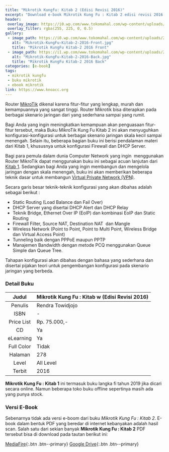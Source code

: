 ```yaml
---
title: "Mikrotik Kungfu: Kitab 2 (Edisi Revisi 2016)"
excerpt: "Download e-book Mikrotik Kung Fu : Kitab 2 edisi revisi 2016 PDF di sini"
header:
 overlay_image: https://i0.wp.com/www.tokomahal.com/wp-content/uploads/2017/06/cover.114.Mikrotik-KungFu-Kitab-2-2016-Front.jpg
 overlay_filter: rgba(255, 225, 0, 0.5)
gallery:
 - image_path: https://i0.wp.com/www.tokomahal.com/wp-content/uploads/2017/06/cover.114.Mikrotik-KungFu-Kitab-2-2016-Front.jpg
   alt: "Mikrotik-KungFu-Kitab-2-2016-Front.jpg"
   title: "Mikrotik KungFu Kitab-2 2016 Front"
 - image_path: https://i1.wp.com/www.tokomahal.com/wp-content/uploads/2017/06/cover.114.Mikrotik-KungFu-Kitab-2-2016-Back.jpg
   alt: "Mikrotik-KungFu-Kitab-2-2016-Back.jpg"
   title: "Mikrotik KungFu Kitab-2 2016 Back"
categories: [e-book]
tags:
 - mikrotik kungfu
 - buku mikrotik
 - ebook mikrotik
link: https://www.knoacc.org
---
```

Router [MikroTik](https://www.knoacc.org/search/label/Mikrotik) dikenal karena fitur-fitur yang lengkap, murah dan kemampuannya yang sangat tinggi. Router Mikrotik bisa diterapkan pada berbagai skenario jaringan dari yang sederhana sampai yang rumit.

Bagi Anda yang ingin meningkatkan kemampuan akan penguasaan fitur-fitur tersebut, maka Buku MikroTik Kung Fu Kitab 2 ini akan menyuguhkan konfigurasi-konfigurasi untuk berbagai skenario jaringan skala kecil sampai menengah. Selain itu, beberapa bagian buku ini berisi pendalaman materi dari Kitab 1, khususnya untuk konfigurasi Firewall dan DHCP Server.

Bagi para pemula dalam dunia Computer Network yang ingin  menggunakan Router MikroTik dapat menggunakan buku ini sebagai acuan lanjutan dari [Kitab 1](https://knoacc.github.io/catetan/e-book/mikrotik-kungfu-kitab-1-edisi-revisi-2016-pdf/). Sedangkan bagi Anda yang ingin membangun dan mengelola jaringan dengan skala menengah, buku ini akan memberikan beberapa teknik dasar untuk membangun [Virtual Private Network (VPN)](https://www.knoacc.org/search/label/VPN). 

Secara garis besar teknik-teknik konfigurasi yang akan dibahas adalah sebagai berikut :

- Static Routing (Load Balance dan Fail Over)
- DHCP Server yang disertai DHCP Alert dan DHCP Relay
- Teknik Bridge, Ethernet Over IP (EoIP) dan kombinasi EoIP dan Static Routing
- Firewall Filter, Source NAT, Destination NAT  dan Mangle
- Wireless Network (Point to Point, Point to Multi Point, Wireless Bridge dan Virtual Access Point)
- Tunneling baik dengan PPPoE maupun PPTP
- Manajemen Bandwidth dengan metode PCQ menggunakan Queue Simple dan Queue Tree.

Tahapan konfigurasi akan dibahas dengan bahasa yang sederhana dan disertai pijakan teori untuk pengembangan konfigurasi pada skenario jaringan yang berbeda.

### Detail Buku

| Judul | Mikrotik Kung Fu : Kitab w (Edisi Revisi 2016) |
|:---:|:---|
| Penulis | Rendra Towidjojo |
| ISBN | - |
| Price List | Rp. 75.000,- |
| CD | Ya |
| eLearning | Ya |
| Full Color | Tidak |
| Halaman | 278 |
| Level | All Level |
| Terbit | 2016 |


**Mikrotik Kung Fu : Kitab 1** ini termasuk buku langka fi tahun 2019 jika dicari secara online. Namun beberapa toko buku offline sepertinya masih ada yang punya stock.

### Versi E-Book

Sebenarnya tidak ada versi e-boom dari buku *Mikrotik Kung Fu : Kitab 2*. E-book dalam bentuk PDF yang beredar di internet kebanyakan adalah hasil scan. Salah satu dari sekian banyak **Mikrotik Kung Fu : Kitab 2** PDF tersebut bisa di download pada tautan berikut ini:

[MediaFire](){:.btn .btn--primary} [Google Drive](){:.btn .btn--primary}
